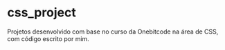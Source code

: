 # css_project
Projetos desenvolvido com base no curso da Onebitcode na área de CSS, com código escrito por mim.
